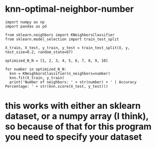 # knn-optimal-neighbor-number
```import matplotlib.pyplot as plt
import numpy as np
import pandas as pd

from sklearn.neighbors import KNeighborsClassifier
from sklearn.model_selection import train_test_split

X_train, X_test, y_train, y_test = train_test_split(X, y, test_size=0.2, random_state=67)

optimized_N_N = [1, 2, 3, 4, 5, 6, 7, 8, 9, 10]

for number in optimized_N_N:
  knn = KNeighborsClassifier(n_neighbors=number)
  knn.fit(X_train, y_train)
  print('Number of neighbors: ' + str(number) + ' | Accuracy Percentage: ' + str(knn.score(X_test, y_test)))
```
# this works with either an sklearn dataset, or a numpy array (I think), so because of that for this program you need to specify your dataset
